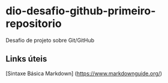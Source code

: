 # dio-desafio-github-primeiro-repositorio
Desafio de projeto sobre Git/GitHub

## Links úteis
[Sintaxe Básica Markdown] (https://www.markdownguide.org/)
